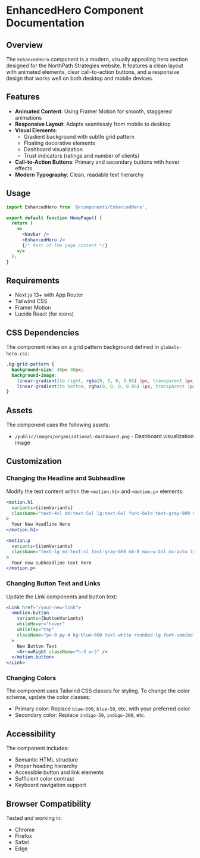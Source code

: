 # EnhancedHero Component Documentation

## Overview

The `EnhancedHero` component is a modern, visually appealing hero section designed for the NorthPath Strategies website. It features a clean layout with animated elements, clear call-to-action buttons, and a responsive design that works well on both desktop and mobile devices.

## Features

- **Animated Content**: Using Framer Motion for smooth, staggered animations
- **Responsive Layout**: Adapts seamlessly from mobile to desktop
- **Visual Elements**:
  - Gradient background with subtle grid pattern
  - Floating decorative elements
  - Dashboard visualization
  - Trust indicators (ratings and number of clients)
- **Call-to-Action Buttons**: Primary and secondary buttons with hover effects
- **Modern Typography**: Clean, readable text hierarchy

## Usage

```jsx
import EnhancedHero from '@/components/EnhancedHero';

export default function HomePage() {
  return (
    <>
      <Navbar />
      <EnhancedHero />
      {/* Rest of the page content */}
    </>
  );
}
```

## Requirements

- Next.js 13+ with App Router
- Tailwind CSS
- Framer Motion
- Lucide React (for icons)

## CSS Dependencies

The component relies on a grid pattern background defined in `globals-hero.css`:

```css
.bg-grid-pattern {
  background-size: 40px 40px;
  background-image:
    linear-gradient(to right, rgba(0, 0, 0, 0.05) 1px, transparent 1px),
    linear-gradient(to bottom, rgba(0, 0, 0, 0.05) 1px, transparent 1px);
}
```

## Assets

The component uses the following assets:

- `/public/images/organizational-dashboard.png` - Dashboard visualization image

## Customization

### Changing the Headline and Subheadline

Modify the text content within the `<motion.h1>` and `<motion.p>` elements:

```jsx
<motion.h1 
  variants={itemVariants}
  className="text-4xl md:text-5xl lg:text-6xl font-bold text-gray-900 mb-6 leading-tight"
>
  Your New Headline Here
</motion.h1>

<motion.p 
  variants={itemVariants}
  className="text-lg md:text-xl text-gray-600 mb-8 max-w-2xl mx-auto lg:mx-0"
>
  Your new subheadline text here
</motion.p>
```

### Changing Button Text and Links

Update the Link components and button text:

```jsx
<Link href="/your-new-link">
  <motion.button
    variants={buttonVariants}
    whileHover="hover"
    whileTap="tap"
    className="px-8 py-4 bg-blue-600 text-white rounded-lg font-semibold shadow-lg hover:shadow-xl transition-all flex items-center justify-center gap-2 w-full sm:w-auto"
  >
    New Button Text
    <ArrowRight className="h-5 w-5" />
  </motion.button>
</Link>
```

### Changing Colors

The component uses Tailwind CSS classes for styling. To change the color scheme, update the color classes:

- Primary color: Replace `blue-600`, `blue-50`, etc. with your preferred color
- Secondary color: Replace `indigo-50`, `indigo-200`, etc.

## Accessibility

The component includes:

- Semantic HTML structure
- Proper heading hierarchy
- Accessible button and link elements
- Sufficient color contrast
- Keyboard navigation support

## Browser Compatibility

Tested and working in:
- Chrome
- Firefox
- Safari
- Edge
